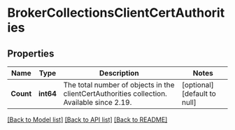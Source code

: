# BrokerCollectionsClientCertAuthorities

## Properties
Name | Type | Description | Notes
------------ | ------------- | ------------- | -------------
**Count** | **int64** | The total number of objects in the clientCertAuthorities collection. Available since 2.19. | [optional] [default to null]

[[Back to Model list]](../README.md#documentation-for-models) [[Back to API list]](../README.md#documentation-for-api-endpoints) [[Back to README]](../README.md)

